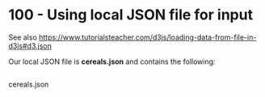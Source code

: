 # 100 - Using local JSON file for input

See also https://www.tutorialsteacher.com/d3js/loading-data-from-file-in-d3js#d3.json

Our local JSON file is **cereals.json** and contains the following:

```

```
cereals.json
